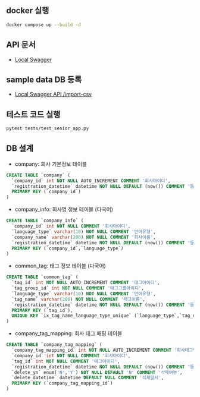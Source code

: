 ## docker 실행
```bash
docker compose up --build -d  
```


## API 문서
- [Local Swagger](http://localhost:8000/docs)


## sample data DB 등록
- [Local Swagger API /import-csv](http://localhost:8000/docs#/COMPANY/post_import_csv_import_csv_post)


## 테스트 코드 실행
```bash
pytest tests/test_senior_app.py
```


## DB 설계
- company: 회사 기본정보 테이블 
```sql
CREATE TABLE `company` (
  `company_id` int NOT NULL AUTO_INCREMENT COMMENT '회사아이디',
  `registration_datetime` datetime NOT NULL DEFAULT (now()) COMMENT '등록일시',
  PRIMARY KEY (`company_id`)
)
```

- company_info: 회사명 정보 테이블 (다국어)
```sql
CREATE TABLE `company_info` (
  `company_id` int NOT NULL COMMENT '회사아이디',
  `language_type` varchar(10) NOT NULL COMMENT '언어유형',
  `company_name` varchar(200) NOT NULL COMMENT '회사이름',
  `registration_datetime` datetime NOT NULL DEFAULT (now()) COMMENT '등록일시',
  PRIMARY KEY (`company_id`,`language_type`)
)
```

- common_tag: 태그 정보 테이블 (다국어)
```sql
CREATE TABLE `common_tag` (
  `tag_id` int NOT NULL AUTO_INCREMENT COMMENT '태그아이디',
  `tag_group_id` int NOT NULL COMMENT '태그그룹아이디',
  `language_type` varchar(10) NOT NULL COMMENT '언어유형',
  `tag_name` varchar(200) NOT NULL COMMENT '태그이름',
  `registration_datetime` datetime NOT NULL DEFAULT (now()) COMMENT '등록일시',
  PRIMARY KEY (`tag_id`),
  UNIQUE KEY `ix_tag_name_language_type_unique` (`language_type`,`tag_name`)
)
```

- company_tag_mapping: 회사 태그 매핑 테이블
```sql
CREATE TABLE `company_tag_mapping` (
  `company_tag_mapping_id` int NOT NULL AUTO_INCREMENT COMMENT '회사태그맵핑아이디',
  `company_id` int NOT NULL COMMENT '회사아이디',
  `tag_id` int NOT NULL COMMENT '태그아이디',
  `registration_datetime` datetime NOT NULL DEFAULT (now()) COMMENT '등록일시',
  `delete_yn` enum('N','Y') NOT NULL DEFAULT 'N' COMMENT '삭제여부',
  `delete_datetime` datetime DEFAULT NULL COMMENT '삭제일시',
  PRIMARY KEY (`company_tag_mapping_id`)
)
```

